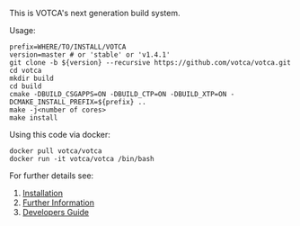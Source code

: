 This is VOTCA's next generation build system.

Usage:

```
prefix=WHERE/TO/INSTALL/VOTCA
version=master # or 'stable' or 'v1.4.1'
git clone -b ${version} --recursive https://github.com/votca/votca.git
cd votca
mkdir build
cd build
cmake -DBUILD_CSGAPPS=ON -DBUILD_CTP=ON -DBUILD_XTP=ON -DCMAKE_INSTALL_PREFIX=${prefix} ..
make -j<number of cores>
make install
```

Using this code via docker:

```
docker pull votca/votca
docker run -it votca/votca /bin/bash
```

For further details see:
1. [Installation](share/doc/INSTALL.md) 
2. [Further Information](http://www.votca.org)
3. [Developers Guide](share/doc/DEVELOPERS_GUIDE.md)

